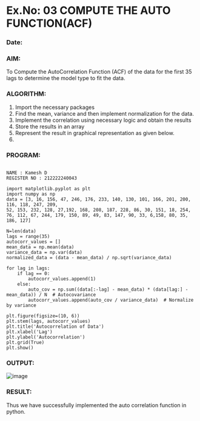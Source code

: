 # Ex.No: 03   COMPUTE THE AUTO FUNCTION(ACF)
### Date:

### AIM:
To Compute the AutoCorrelation Function (ACF) of the data for the first 35 lags to determine the model
type to fit the data.

### ALGORITHM:
1. Import the necessary packages
2. Find the mean, variance and then implement normalization for the data.
3. Implement the correlation using necessary logic and obtain the results
4. Store the results in an array
5. Represent the result in graphical representation as given below.
6. 
### PROGRAM:

```

NAME : Kamesh D
REGISTER NO : 212222240043

import matplotlib.pyplot as plt
import numpy as np
data = [3, 16, 156, 47, 246, 176, 233, 140, 130, 101, 166, 201, 200, 116, 118, 247, 209,
52, 153, 232, 128, 27,192, 168, 208, 187, 228, 86, 30, 151, 18, 254, 76, 112, 67, 244, 179, 150, 89, 49, 83, 147, 90, 33, 6,158, 80, 35, 186, 127]

N=len(data)
lags = range(35)
autocorr_values = []
mean_data = np.mean(data)
variance_data = np.var(data)
normalized_data = (data - mean_data) / np.sqrt(variance_data)

for lag in lags:
    if lag == 0:
        autocorr_values.append(1)
    else:
        auto_cov = np.sum((data[:-lag] - mean_data) * (data[lag:] - mean_data)) / N  # Autocovariance
        autocorr_values.append(auto_cov / variance_data)  # Normalize by variance

plt.figure(figsize=(10, 6))
plt.stem(lags, autocorr_values)
plt.title('Autocorrelation of Data')
plt.xlabel('Lag')
plt.ylabel('Autocorrelation')
plt.grid(True)
plt.show()
```

### OUTPUT:

![image](https://github.com/user-attachments/assets/2e84394d-9da1-4d3a-971a-312e7d5c0758)

### RESULT:
Thus we have successfully implemented the auto correlation function in python.

